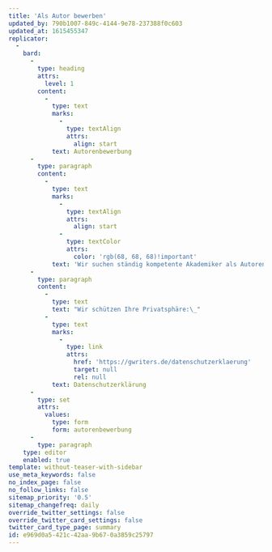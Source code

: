 ```yaml
---
title: 'Als Autor bewerben'
updated_by: 790b1007-849c-4144-9e78-237388f0c603
updated_at: 1615455347
replicator:
  -
    bard:
      -
        type: heading
        attrs:
          level: 1
        content:
          -
            type: text
            marks:
              -
                type: textAlign
                attrs:
                  align: start
            text: Autorenbewerbung
      -
        type: paragraph
        content:
          -
            type: text
            marks:
              -
                type: textAlign
                attrs:
                  align: start
              -
                type: textColor
                attrs:
                  color: 'rgb(68, 68, 68)!important'
            text: 'Wir suchen ständig kompetente Akademiker als Autoren, Lektoren, Korrektoren, Bearbeiter, Berater und Übersetzer. Bitte hinterlassen Sie uns nachfolgend Ihre Daten und einige kurze Informationen, wir werden Sie umgehend kontaktieren.'
      -
        type: paragraph
        content:
          -
            type: text
            text: "Wir schützen Ihre Privatsphäre:\_"
          -
            type: text
            marks:
              -
                type: link
                attrs:
                  href: 'https://gwriters.de/datenschutzerklaerung'
                  target: null
                  rel: null
            text: Datenschutzerklärung
      -
        type: set
        attrs:
          values:
            type: form
            form: autorenbewerbung
      -
        type: paragraph
    type: editor
    enabled: true
template: without-teaser-with-sidebar
use_meta_keywords: false
no_index_page: false
no_follow_links: false
sitemap_priority: '0.5'
sitemap_changefreq: daily
override_twitter_settings: false
override_twitter_card_settings: false
twitter_card_type_page: summary
id: e969d0a5-421c-42aa-9b67-0a3859c25797
---
```

